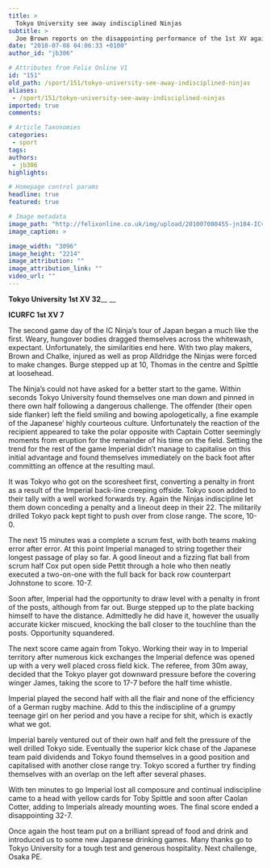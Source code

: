 ```yaml
---
title: >
  Tokyo University see away indisciplined Ninjas
subtitle: >
  Joe Brown reports on the disappointing performance of the 1st XV against Tokyo University
date: "2010-07-08 04:06:33 +0100"
author_id: "jb306"

# Attributes from Felix Online V1
id: "151"
old_path: /sport/151/tokyo-university-see-away-indisciplined-ninjas
aliases:
 - /sport/151/tokyo-university-see-away-indisciplined-ninjas
imported: true
comments:

# Article Taxonomies
categories:
 - sport
tags:
authors:
 - jb306
highlights:

# Homepage control params
headline: true
featured: true

# Image metadata
image_path: "http://felixonline.co.uk/img/upload/201007080455-jn104-ICvsToky.jpg"
image_caption: >

image_width: "3096"
image_height: "2214"
image_attribution: ""
image_attribution_link: ""
video_url: ""
---
```


__Tokyo University 1st XV 32____
__

__ICURFC 1st XV 7__

The second game day of the IC Ninja’s tour of Japan began a much like the first. Weary, hungover bodies dragged themselves across the whitewash, expectant. Unfortunately, the similarities end here. With two play makers, Brown and Chalke, injured as well as prop Alldridge the Ninjas were forced to make changes. Burge stepped up at 10, Thomas in the centre and Spittle at loosehead.

The Ninja’s could not have asked for a better start to the game. Within seconds Tokyo University found themselves one man down and pinned in there own half following a dangerous challenge. The offender (their open side flanker) left the field smiling and bowing apologetically, a fine example of the Japanese’ highly courteous culture. Unfortunately the reaction of the recipient appeared to take the polar opposite with Captain Cotter seemingly moments from eruption for the remainder of his time on the field. Setting the trend for the rest of the game Imperial didn’t manage to capitalise on this initial advantage and found themselves immediately on the back foot after committing an offence at the resulting maul.

It was Tokyo who got on the scoresheet first, converting a penalty in front as a result of the Imperial back-line creeping offside. Tokyo soon added to their tally with a well worked forwards try. Again the Ninjas indiscipline let them down conceding a penalty and a lineout deep in their 22. The militarily drilled Tokyo pack kept tight to push over from close range. The score, 10-0.

The next 15 minutes was a complete a scrum fest, with both teams making error after error. At this point Imperial managed to string together their longest passage of play so far. A good lineout and a fizzing flat ball from scrum half Cox put open side Pettit through a hole who then neatly executed a two-on-one with the full back for back row counterpart Johnstone to score. 10-7.

Soon after, Imperial had the opportunity to draw level with a penalty in front of the posts, although from far out. Burge stepped up to the plate backing himself to have the distance. Admittedly he did have it, however the usually accurate kicker miscued, knocking the ball closer to the touchline than the posts. Opportunity squandered.

The next score came again from Tokyo. Working their way in to Imperial territory after numerous kick exchanges the Imperial defence was opened up with a very well placed cross field kick. The referee, from 30m away, decided that the Tokyo player got downward pressure before the covering winger James, taking the score to 17-7 before the half time whistle.

Imperial played the second half with all the flair and none of the efficiency of a German rugby machine. Add to this the indiscipline of a grumpy teenage girl on her period and you have a recipe for shit, which is exactly what we got.

Imperial barely ventured out of their own half and felt the pressure of the well drilled Tokyo side. Eventually the superior kick chase of the Japanese team paid dividends and Tokyo found themselves in a good position and capitalised with another close range try. Tokyo scored a further try finding themselves with an overlap on the left after several phases.

With ten minutes to go Imperial lost all composure and continual indiscipline came to a head with yellow cards for Toby Spittle and soon after Caolan Cotter, adding to Imperials already mounting woes. The final score ended a disappointing 32-7.

Once again the host team put on a brilliant spread of food and drink and introduced us to some new Japanese drinking games. Many thanks go to Tokyo University for a tough test and generous hospitality. Next challenge, Osaka PE.
